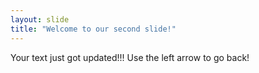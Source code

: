 ```yaml
---
layout: slide
title: "Welcome to our second slide!"
---
```

Your text just got updated!!!
Use the left arrow to go back!
